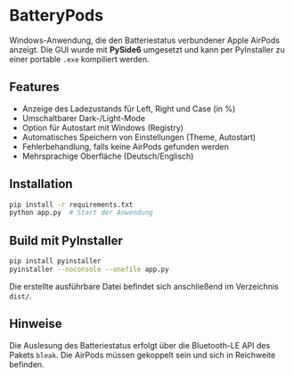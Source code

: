 # BatteryPods

Windows-Anwendung, die den Batteriestatus verbundener Apple AirPods anzeigt.
Die GUI wurde mit **PySide6** umgesetzt und kann per PyInstaller zu einer
portable `.exe` kompiliert werden.

## Features

- Anzeige des Ladezustands für Left, Right und Case (in %)
- Umschaltbarer Dark-/Light-Mode
- Option für Autostart mit Windows (Registry)
- Automatisches Speichern von Einstellungen (Theme, Autostart)
- Fehlerbehandlung, falls keine AirPods gefunden werden
- Mehrsprachige Oberfläche (Deutsch/Englisch)

## Installation

```bash
pip install -r requirements.txt
python app.py  # Start der Anwendung
```

## Build mit PyInstaller

```bash
pip install pyinstaller
pyinstaller --noconsole --onefile app.py
```

Die erstellte ausführbare Datei befindet sich anschließend im Verzeichnis
`dist/`.

## Hinweise

Die Auslesung des Batteriestatus erfolgt über die Bluetooth-LE API des Pakets
`bleak`. Die AirPods müssen gekoppelt sein und sich in Reichweite befinden.
